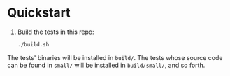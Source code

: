 # Quickstart
1. Build the tests in this repo:
    ```bash
    ./build.sh
    ```

The tests' binaries will be installed in `build/`. The tests whose source code can be found in `small/` will be installed in `build/small/`, and so forth.

